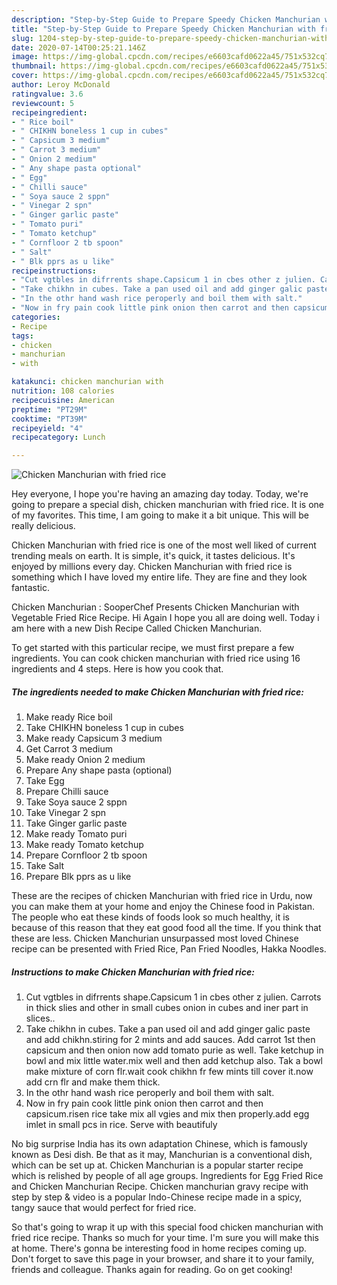 ```yaml
---
description: "Step-by-Step Guide to Prepare Speedy Chicken Manchurian with fried rice"
title: "Step-by-Step Guide to Prepare Speedy Chicken Manchurian with fried rice"
slug: 1204-step-by-step-guide-to-prepare-speedy-chicken-manchurian-with-fried-rice
date: 2020-07-14T00:25:21.146Z
image: https://img-global.cpcdn.com/recipes/e6603cafd0622a45/751x532cq70/chicken-manchurian-with-fried-rice-recipe-main-photo.jpg
thumbnail: https://img-global.cpcdn.com/recipes/e6603cafd0622a45/751x532cq70/chicken-manchurian-with-fried-rice-recipe-main-photo.jpg
cover: https://img-global.cpcdn.com/recipes/e6603cafd0622a45/751x532cq70/chicken-manchurian-with-fried-rice-recipe-main-photo.jpg
author: Leroy McDonald
ratingvalue: 3.6
reviewcount: 5
recipeingredient:
- " Rice boil"
- " CHIKHN boneless 1 cup in cubes"
- " Capsicum 3 medium"
- " Carrot 3 medium"
- " Onion 2 medium"
- " Any shape pasta optional"
- " Egg"
- " Chilli sauce"
- " Soya sauce 2 sppn"
- " Vinegar 2 spn"
- " Ginger garlic paste"
- " Tomato puri"
- " Tomato ketchup"
- " Cornfloor 2 tb spoon"
- " Salt"
- " Blk pprs as u like"
recipeinstructions:
- "Cut vgtbles in difrrents shape.Capsicum 1 in cbes other z julien. Carrots in thick slies and other in small cubes onion in cubes and iner part in slices.."
- "Take chikhn in cubes. Take a pan used oil and add ginger galic paste and add chikhn.stiring for 2 mints and add sauces. Add carrot 1st then capsicum and then onion now add tomato purie as well. Take ketchup in bowl and mix little water.mix well and then add ketchup also. Tak a bowl make mixture of corn flr.wait cook chikhn fr few mints till cover it.now add crn flr and make them thick."
- "In the othr hand wash rice peroperly and boil them with salt."
- "Now in fry pain cook little pink onion then carrot and then capsicum.risen rice take mix all vgies and mix then properly.add egg imlet in small pcs in rice. Serve with beautifuly"
categories:
- Recipe
tags:
- chicken
- manchurian
- with

katakunci: chicken manchurian with 
nutrition: 108 calories
recipecuisine: American
preptime: "PT29M"
cooktime: "PT39M"
recipeyield: "4"
recipecategory: Lunch

---
```



![Chicken Manchurian with fried rice](https://img-global.cpcdn.com/recipes/e6603cafd0622a45/751x532cq70/chicken-manchurian-with-fried-rice-recipe-main-photo.jpg)

Hey everyone, I hope you're having an amazing day today. Today, we're going to prepare a special dish, chicken manchurian with fried rice. It is one of my favorites. This time, I am going to make it a bit unique. This will be really delicious.

Chicken Manchurian with fried rice is one of the most well liked of current trending meals on earth. It is simple, it's quick, it tastes delicious. It's enjoyed by millions every day. Chicken Manchurian with fried rice is something which I have loved my entire life. They are fine and they look fantastic.

Chicken Manchurian : SooperChef Presents Chicken Manchurian with Vegetable Fried Rice Recipe. Hi Again I hope you all are doing well. Today i am here with a new Dish Recipe Called Chicken Manchurian.


To get started with this particular recipe, we must first prepare a few ingredients. You can cook chicken manchurian with fried rice using 16 ingredients and 4 steps. Here is how you cook that.

<!--inarticleads1-->

##### The ingredients needed to make Chicken Manchurian with fried rice:

1. Make ready  Rice boil
1. Take  CHIKHN boneless 1 cup in cubes
1. Make ready  Capsicum 3 medium
1. Get  Carrot 3 medium
1. Make ready  Onion 2 medium
1. Prepare  Any shape pasta (optional)
1. Take  Egg
1. Prepare  Chilli sauce
1. Take  Soya sauce 2 sppn
1. Take  Vinegar 2 spn
1. Take  Ginger garlic paste
1. Make ready  Tomato puri
1. Make ready  Tomato ketchup
1. Prepare  Cornfloor 2 tb spoon
1. Take  Salt
1. Prepare  Blk pprs as u like


These are the recipes of chicken Manchurian with fried rice in Urdu, now you can make them at your home and enjoy the Chinese food in Pakistan. The people who eat these kinds of foods look so much healthy, it is because of this reason that they eat good food all the time. If you think that these are less. Chicken Manchurian unsurpassed most loved Chinese recipe can be presented with Fried Rice, Pan Fried Noodles, Hakka Noodles. 

<!--inarticleads2-->

##### Instructions to make Chicken Manchurian with fried rice:

1. Cut vgtbles in difrrents shape.Capsicum 1 in cbes other z julien. Carrots in thick slies and other in small cubes onion in cubes and iner part in slices..
1. Take chikhn in cubes. Take a pan used oil and add ginger galic paste and add chikhn.stiring for 2 mints and add sauces. Add carrot 1st then capsicum and then onion now add tomato purie as well. Take ketchup in bowl and mix little water.mix well and then add ketchup also. Tak a bowl make mixture of corn flr.wait cook chikhn fr few mints till cover it.now add crn flr and make them thick.
1. In the othr hand wash rice peroperly and boil them with salt.
1. Now in fry pain cook little pink onion then carrot and then capsicum.risen rice take mix all vgies and mix then properly.add egg imlet in small pcs in rice. Serve with beautifuly


No big surprise India has its own adaptation Chinese, which is famously known as Desi dish. Be that as it may, Manchurian is a conventional dish, which can be set up at. Chicken Manchurian is a popular starter recipe which is relished by people of all age groups. Ingredients for Egg Fried Rice and Chicken Manchurian Recipe. Chicken manchurian gravy recipe with step by step &amp; video is a popular Indo-Chinese recipe made in a spicy, tangy sauce that would perfect for fried rice. 

So that's going to wrap it up with this special food chicken manchurian with fried rice recipe. Thanks so much for your time. I'm sure you will make this at home. There's gonna be interesting food in home recipes coming up. Don't forget to save this page in your browser, and share it to your family, friends and colleague. Thanks again for reading. Go on get cooking!
